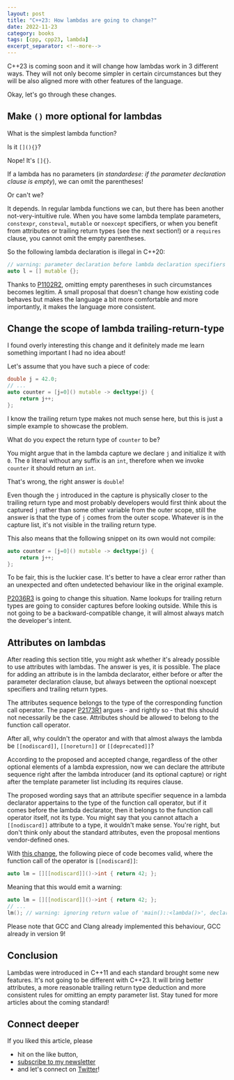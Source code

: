 ```yaml
---
layout: post
title: "C++23: How lambdas are going to change?"
date: 2022-11-23
category: books
tags: [cpp, cpp23, lambda]
excerpt_separator: <!--more-->
---
```

C++23 is coming soon and it will change how lambdas work in 3 different ways. They will not only become simpler in certain circumstances but they will be also aligned more with other features of the language.

Okay, let's go through these changes.

## Make `()` more optional for lambdas

What is the simplest lambda function?

Is it `[](){}`?

Nope! It's `[]{}`.

If a lambda has no parameters (*in standardese: if the parameter declaration clause is empty*), we can omit the parentheses!

Or can't we?

It depends. In regular lambda functions we can, but there has been another not-very-intuitive rule. When you have some lambda template parameters, `constexpr`, `consteval`, `mutable` or `noexcept` specifiers, or when you benefit from attributes or trailing return types (see the next section!) or a `requires` clause, you cannot omit the empty parentheses.

So the following lambda declaration is illegal in C++20:

```cpp
// warning: parameter declaration before lambda declaration specifiers only optional with '-std=c++2b' or '-std=gnu++2b' [-Wc++23-extensions]
auto l = [] mutable {};
```

Thanks to [P1102R2](https://www.open-std.org/jtc1/sc22/wg21/docs/papers/2020/p1102r2.html), omitting empty parentheses in such circumstances becomes legitim. A small proposal that doesn't change how existing code behaves but makes the language a bit more comfortable and more importantly, it makes the language more consistent.

## Change the scope of lambda trailing-return-type

I found overly interesting this change and it definitely made me learn something important I had no idea about!

Let's assume that you have such a piece of code:

```cpp
double j = 42.0;
// ...
auto counter = [j=0]() mutable -> decltype(j) {
    return j++;
};
```

I know the trailing return type makes not much sense here, but this is just a simple example to showcase the problem.

What do you expect the return type of `counter` to be?

You might argue that in the lambda capture we declare `j` and initialize it with `0`. The `0` literal without any suffix is an `int`, therefore when we invoke `counter` it should return an `int`.

That's wrong, the right answer is `double`!

Even though the `j` introduced in the capture is physically closer to the trailing return type and most probably developers would first think about the captured `j` rather than some other variable from the outer scope, still the answer is that the type of `j` comes from the outer scope. Whatever is in the capture list, it's not visible in the trailing return type.

This also means that the following snippet on its own would not compile:

```cpp
auto counter = [j=0]() mutable -> decltype(j) {
    return j++;
};
```

To be fair, this is the luckier case. It's better to have a clear error rather than an unexpected and often undetected behaviour like in the original example.

[P2036R3](https://www.open-std.org/jtc1/sc22/wg21/docs/papers/2021/p2036r3.html) is going to change this situation. Name lookups for trailing return types are going to consider captures before looking outside. While this is not going to be a backward-compatible change, it will almost always match the developer's intent. 

## Attributes on lambdas

After reading this section title, you might ask whether it's already possible to use attributes with lambdas. The answer is yes, it is possible. The place for adding an attribute is in the lambda declarator, either before or after the parameter declaration clause, but always between the optional noexcept specifiers and trailing return types.

The attributes sequence belongs to the type of the corresponding function call operator. The paper [P2173R1](https://www.open-std.org/jtc1/sc22/wg21/docs/papers/2021/p2173r1.pdf) argues - and rightly so - that this should not necessarily be the case. Attributes should be allowed to belong to the function call operator.

After all, why couldn't the operator and with that almost always the lambda be `[[nodiscard]]`, `[[noreturn]]` or `[[deprecated]]`?

According to the proposed and accepted change, regardless of the other optional elements of a lambda expression, now we can declare the attribute sequence right after the lambda introducer (and its optional capture) or right after the template parameter list including its requires clause.

The proposed wording says that an attribute specifier sequence in a lambda declarator appertains to the type of the function call operator, but if it comes before the lambda declarator, then it belongs to the function call operator itself, not its type. You might say that you cannot attach a `[[nodiscard]]` attribute to a type, it wouldn't make sense. You're right, but don't think only about the standard attributes, even the proposal mentions vendor-defined ones.

With [this change](https://www.open-std.org/jtc1/sc22/wg21/docs/papers/2021/p2173r1.pdf), the following piece of code becomes valid, where the function call of the operator is `[[nodiscard]]`:

```cpp
auto lm = [][[nodiscard]]()->int { return 42; };
```

Meaning that this would emit a warning:

```cpp
auto lm = [][[nodiscard]]()->int { return 42; };
// ...
lm(); // warning: ignoring return value of 'main()::<lambda()>', declared with attribute 'nodiscard' [-Wunused-result]
```

Please note that GCC and Clang already implemented this behaviour, GCC already in version 9! 

## Conclusion

Lambdas were introduced in C++11 and each standard brought some new features. It's not going to be different with C++23. It will bring better attributes, a more reasonable trailing return type deduction and more consistent rules for omitting an empty parameter list. Stay tuned for more articles about the coming standard!

## Connect deeper

If you liked this article, please 
- hit on the like button,  
- [subscribe to my newsletter](http://eepurl.com/gvcv1j) 
- and let's connect on [Twitter](https://twitter.com/SandorDargo)!
